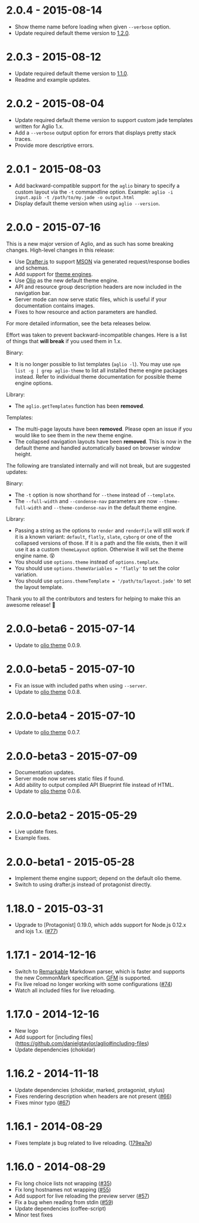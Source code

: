 # 2.0.4 - 2015-08-14

* Show theme name before loading when given `--verbose` option.
* Update required default theme version to [1.2.0](https://github.com/danielgtaylor/aglio/blob/olio-theme/Changelog.md#120---2015-08-14).

# 2.0.3 - 2015-08-12

* Update required default theme version to [1.1.0](https://github.com/danielgtaylor/aglio/blob/olio-theme/Changelog.md#110---2015-08-12).
* Readme and example updates.

# 2.0.2 - 2015-08-04

* Update required default theme version to support custom jade templates written for Aglio 1.x.
* Add a `--verbose` output option for errors that displays pretty stack traces.
* Provide more descriptive errors.

# 2.0.1 - 2015-08-03

* Add backward-compatible support for the `aglio` binary to specify a custom layout via the `-t` commandline option. Example: `aglio -i input.apib -t /path/to/my.jade -o output.html`
* Display default theme version when using `aglio --version`.

# 2.0.0 - 2015-07-16
This is a new major version of Aglio, and as such has some breaking changes.
High-level changes in this release:

* Use [Drafter.js](https://github.com/apiaryio/drafter.js) to support [MSON](https://github.com/apiaryio/mson) via generated request/response bodies and schemas.
* Add support for [theme engines](https://github.com/danielgtaylor/aglio#using-custom-themes).
* Use [Olio](https://github.com/danielgtaylor/aglio/tree/olio-theme#readme) as the new default theme engine.
* API and resource group description headers are now included in the navigation bar.
* Server mode can now serve static files, which is useful if your documentation contains images.
* Fixes to how resource and action parameters are handled.

For more detailed information, see the beta releases below.

Effort was taken to prevent backward-incompatible changes. Here is a list of
things that **will break** if you used them in 1.x.

Binary:
* It is no longer possible to list templates (`aglio -l`). You may use `npm list -g | grep aglio-theme` to list all installed theme engine packages instead. Refer to individual theme documentation for possible theme engine options.

Library:
* The `aglio.getTemplates` function has been **removed**.

Templates:
* The multi-page layouts have been **removed**. Please open an issue if you would like to see them in the new theme engine.
* The collapsed navigation layouts have been **removed**. This is now in the default theme and handled automatically based on browser window height.

The following are translated internally and will not break, but are suggested updates:

Binary:
* The `-t` option is now shorthand for `--theme` instead of `--template`.
* The `--full-width` and `--condense-nav` parameters are now `--theme-full-width` and `--theme-condense-nav` in the default theme engine.

Library:
* Passing a string as the options to `render` and `renderFile` will still work if it is a known variant: `default`, `flatly`, `slate`, `cyborg` or one of the collapsed versions of those. If it is a path and the file exists, then it will use it as a custom `themeLayout` option. Otherwise it will set the theme engine name. :dizzy_face:
* You should use `options.theme` instead of `options.template`.
* You should use `options.themeVariables = 'flatly'` to set the color variation.
* You should use `options.themeTemplate = '/path/to/layout.jade'` to set the layout template.

Thank you to all the contributors and testers for helping to make this an awesome release! :beers:

# 2.0.0-beta6 - 2015-07-14
* Update to [olio theme](https://github.com/danielgtaylor/aglio/blob/olio-theme/Changelog.md) 0.0.9.

# 2.0.0-beta5 - 2015-07-10
* Fix an issue with included paths when using `--server`.
* Update to [olio theme](https://github.com/danielgtaylor/aglio/blob/olio-theme/Changelog.md) 0.0.8.

# 2.0.0-beta4 - 2015-07-10
* Update to [olio theme](https://github.com/danielgtaylor/aglio/blob/olio-theme/Changelog.md) 0.0.7.

# 2.0.0-beta3 - 2015-07-09
* Documentation updates.
* Server mode now serves static files if found.
* Add ability to output compiled API Blueprint file instead of HTML.
* Update to [olio theme](https://github.com/danielgtaylor/aglio/blob/olio-theme/Changelog.md) 0.0.6.

# 2.0.0-beta2 - 2015-05-29
* Live update fixes.
* Example fixes.

# 2.0.0-beta1 - 2015-05-28
* Implement theme engine support; depend on the default olio theme.
* Switch to using drafter.js instead of protagonist directly.

# 1.18.0 - 2015-03-31
* Upgrade to [Protagonist] 0.19.0, which adds support for Node.js 0.12.x
  and iojs 1.x.
  ([#77](https://github.com/danielgtaylor/aglio/issues/77))

# 1.17.1 - 2014-12-16
* Switch to [Remarkable](https://github.com/jonschlinkert/remarkable)
  Markdown parser, which is faster and supports the new CommonMark
  specification. [GFM](https://help.github.com/articles/github-flavored-markdown/)
  is supported.
* Fix live reload no longer working with some configurations
  ([#74](https://github.com/danielgtaylor/aglio/issues/74))
* Watch all included files for live reloading.

# 1.17.0 - 2014-12-16
* New logo
* Add support for [including files]
  (https://github.com/danielgtaylor/aglio#including-files)
* Update dependencies (chokidar)

# 1.16.2 - 2014-11-18
* Update dependencies (chokidar, marked, protagonist, stylus)
* Fixes rendering description when headers are not present
  ([#66](https://github.com/danielgtaylor/aglio/pull/66))
* Fixes minor typo
  ([#67](https://github.com/danielgtaylor/aglio/pull/67))

# 1.16.1 - 2014-08-29
* Fixes template js bug related to live reloading.
  ([179ea7e](https://github.com/danielgtaylor/aglio/commit/179ea7e5bf1b37e53b2b034be11eb134a506ffcf))

# 1.16.0 - 2014-08-29
* Fix long choice lists not wrapping
  ([#35](https://github.com/danielgtaylor/aglio/pull/35))
* Fix long hostnames not wrapping
  ([#55](https://github.com/danielgtaylor/aglio/pull/55))
* Add support for live reloading the preview server
  ([#57](https://github.com/danielgtaylor/aglio/pull/57))
* Fix a bug when reading from stdin
  ([#59](https://github.com/danielgtaylor/aglio/pull/59))
* Update dependencies (coffee-script)
* Minor test fixes
